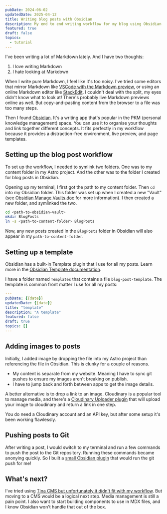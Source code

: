 ```yaml
---
pubDate: 2024-06-02
updatedDate: 2025-04-12
title: Writing blog posts with Obsidian
description: My end to end writing workflow for my blog using Obsidian as the main editor. From how I setup Obsidian for writing, image management, and automating git pushes.
featured: true
draft: false
topics:
  - tutorial
---
```


I've been writing a lot of Markdown lately. And I have two thoughts:

1. I love writing Markdown
2. I hate looking at Markdown

When I write pure Markdown, I feel like it's too noisy. I've tried some editors that mirror Markdown like [VSCode with the Markdown preview](https://code.visualstudio.com/docs/languages/markdown#_markdown-preview), or using an online Markdown editor like [StackEdit](https://stackedit.io/). I couldn't deal with the split, my eyes didn't know what to look at! There's probably live Markdown previews online as well. But copy-and-pasting content from the browser to a file was too many steps.

Then I found [Obsidian](https://obsidian.md/). It's a writing app that's popular in the PKM (personal knowledge management) space. You can use it to organise your thoughts and link together different concepts. It fits perfectly in my workflow because it provides a distraction-free environment, live preview, and page templates.

## Setting up the blog post workflow
To set up the workflow, I needed to symlink two folders. One was to my content folder in my Astro project. And the other was to the folder I created for blog posts in Obsidian.

Opening up my terminal, I first got the path to my content folder. Then `cd` into my Obsidian folder. This folder was set up when I created a new "Vault" (see [Obsidian Manage Vaults doc]( https://help.obsidian.md/Files+and+folders/Manage+vaults) for more information). I then created a new folder, and symlinked the two.

```bash
cd <path-to-obsidian-vault>
mkdir BlogPosts
ln -s <path-to-content-folder> BlogPosts
```

Now, any new posts created in the `BlogPosts` folder in Obsidian will also appear in my `path-to-content-folder`.

## Setting up a template
Obsidian has a built-in Template plugin that I use for all my posts. Learn more in the [Obsidian Template documentation](https://help.obsidian.md/Plugins/Templates).

I have a folder named `Templates` that contains a file `blog-post-template`. The template is common front matter I use for all my posts:

```yaml
---
pubDate: {{date}}
updatedDate: {{date}}
title: "template"
description: "A template"
featured: false
draft: true
topics: []
---
```

## Adding images to posts

Initially, I added image by dropping the file into my Astro project than referencing the file in Obsidian. This is clunky for a couple of reasons.

- My content is separate from my website. Meaning I have to sync git pushes to ensure my images aren't breaking on publish.
- I have to jump back and forth between apps to get the image details.

A better alternative is to drop a link to an image. Cloudinary is a popular tool to manage media, and there's a [Cloudinary Uploader plugin](https://jordanhandy.github.io/obsidian-cloudinary-uploader/) that will upload your image to cloudinary and return a link in one step.

You do need a Cloudinary account and an API key, but after some setup it's been working flawlessly.

## Pushing posts to Git

After writing a post, I would switch to my terminal and run a few commands to push the post to the Git repository. Running these commands became anonying quickly. So I built a [small Obsidian plugin](https://github.com/jonathanyeong/obsidian-publish-post) that would run the git push for me!

## What's next?

I've tried using [Tina CMS but unfortunately it didn't fit with my workflow](https://jonathanyeong.com/tina-cms-a-retrospective/). But moving to a CMS would be a logical next step. Media management is still a pain point. I also want to start building components to use in MDX files, and I know Obsidian won't handle that out of the box.